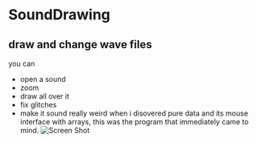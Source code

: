 # SoundDrawing
## draw and change wave files
you can
* open a sound
* zoom
* draw all over it
* fix glitches
* make it sound really weird
when i disovered pure data and its mouse interface with arrays, this was the program that immediately came to mind.
![Screen Shot](https://github.com/robbykraft/SoundDrawing/raw/master/ScreenShot.png)